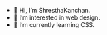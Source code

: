 - 👋 Hi, I’m ShresthaKanchan.
- 👀 I’m interested in web design.
- 🌱 I’m currently learning CSS.

<!---
ShresthaKanchan is a ✨ special ✨ repository because its `README.md` (this file) appears on your GitHub profile.
You can click the Preview link to take a look at your changes.
--->
